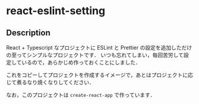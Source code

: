 # react-eslint-setting

## Description

React + Typescript なプロジェクトに ESLint と Prettier の設定を追加しただけの至ってシンプルなプロジェクトです．
いつも忘れてしまい，毎回苦労して設定しているので，あらかじめ作っておくことにしました．

これをコピーしてプロジェクトを作成するイメージで，あとはプロジェクトに応じて煮るなり焼くなりしてください．

なお，このプロジェクトは `create-react-app` で作っています．

